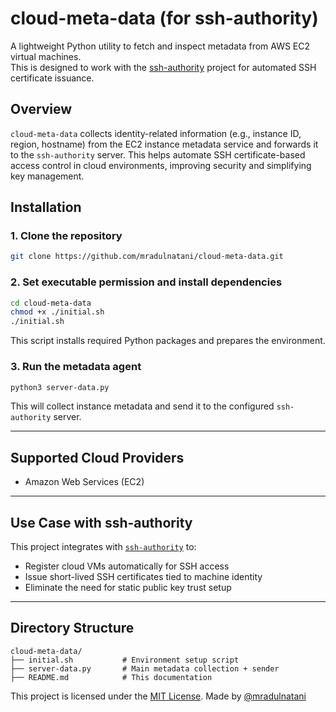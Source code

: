 # cloud-meta-data (for ssh-authority)

A lightweight Python utility to fetch and inspect metadata from AWS EC2 virtual machines.  
This is designed to work with the [ssh-authority](https://github.com/mradulnatani/ssh-authority) project for automated SSH certificate issuance.

## Overview

`cloud-meta-data` collects identity-related information (e.g., instance ID, region, hostname) from the EC2 instance metadata service and forwards it to the `ssh-authority` server.
This helps automate SSH certificate-based access control in cloud environments, improving security and simplifying key management.

## Installation

### 1. Clone the repository
````bash
git clone https://github.com/mradulnatani/cloud-meta-data.git
````
### 2. Set executable permission and install dependencies

```bash
cd cloud-meta-data
chmod +x ./initial.sh
./initial.sh
```

This script installs required Python packages and prepares the environment.

### 3. Run the metadata agent

```bash
python3 server-data.py
```

This will collect instance metadata and send it to the configured `ssh-authority` server.

---

## Supported Cloud Providers

*  Amazon Web Services (EC2)

---

## Use Case with ssh-authority

This project integrates with [`ssh-authority`](https://github.com/mradulnatani/ssh-authority) to:

* Register cloud VMs automatically for SSH access
* Issue short-lived SSH certificates tied to machine identity
* Eliminate the need for static public key trust setup

---

## Directory Structure

```
cloud-meta-data/
├── initial.sh           # Environment setup script
├── server-data.py       # Main metadata collection + sender
├── README.md            # This documentation
```

This project is licensed under the [MIT License](LICENSE).
Made by [@mradulnatani](https://github.com/mradulnatani)


